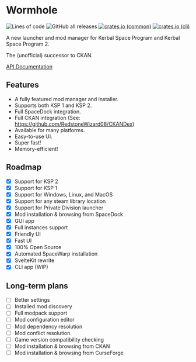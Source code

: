 # Wormhole

![Lines of code](https://img.shields.io/tokei/lines/github/RedstoneWizard08/Wormhole?label=lines%20of%20code&style=flat-square)
![GitHub all releases](https://img.shields.io/github/downloads/RedstoneWizard08/Wormhole/total?style=flat-square)
[![crates.io (common)](https://img.shields.io/crates/v/wormhole-common?label=crates.io%20%28common%29&style=flat-square)](https://crates.io/crates/wormhole-common)
[![crates.io (cli)](https://img.shields.io/crates/v/wormhole-cli?label=crates.io%20%28cli%29&style=flat-square)](https://crates.io/crates/wormhole-cli)

A new launcher and mod manager for Kerbal Space Program and Kerbal Space Program 2.

The (unofficial) successor to CKAN.

[API Documentation](https://docs.rs/wormhole-common)

## Features

- A fully featured mod manager and installer.
- Supports both KSP 1 and KSP 2.
- Full SpaceDock integration.
- Full CKAN integration (See: https://github.com/RedstoneWizard08/CKANDex)
- Available for many platforms.
- Easy-to-use UI.
- Super fast!
- Memory-efficient!

## Roadmap

- [x] Support for KSP 2
- [x] Support for KSP 1
- [x] Support for Windows, Linux, and MacOS
- [x] Support for any steam library location
- [x] Support for Private Division launcher
- [x] Mod installation & browsing from SpaceDock
- [x] GUI app
- [x] Full instances support
- [x] Friendly UI
- [x] Fast UI
- [x] 100% Open Source
- [x] Automated SpaceWarp installation
- [x] SvelteKit rewrite
- [x] CLI app (WIP)

## Long-term plans

- [ ] Better settings
- [ ] Installed mod discovery
- [ ] Full modpack support
- [ ] Mod configuration editor
- [ ] Mod dependency resolution
- [ ] Mod conflict resolution
- [ ] Game version compatibility checking
- [ ] Mod installation & browsing from CKAN
- [ ] Mod installation & browsing from CurseForge
